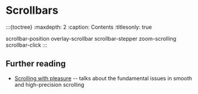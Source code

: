 # Scrollbars

:::{toctree}
:maxdepth: 2
:caption: Contents
:titlesonly: true

scrollbar-position
overlay-scrollbar
scrollbar-stepper
zoom-scrolling
scrollbar-click
:::

## Further reading

* [Scrolling with pleasure](https://pavelfatin.com/scrolling-with-pleasure/) -- talks about the fundamental issues in smooth and high-precision scrolling
